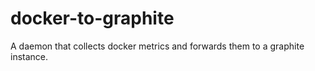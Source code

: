 # docker-to-graphite
A daemon that collects docker metrics and forwards them to a graphite instance. 
